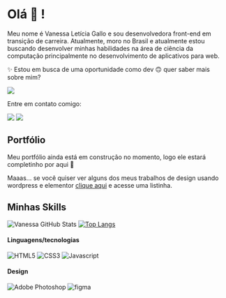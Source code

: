 # Olá 👋 !

Meu nome é Vanessa Letícia Gallo e sou desenvolvedora front-end em transição de carreira. Atualmente, moro no Brasil e atualmente estou buscando desenvolver minhas habilidades na área de ciência da computação principalmente no desenvolvimento de aplicativos para web. 

✨ Estou em busca de uma oportunidade como dev 🙃 quer saber mais sobre mim?

<a href="https://www.linkedin.com/in/vanessa-leticia-gallo-131763174/"><img src="https://img.shields.io/badge/LinkedIn-0077B5?style=for-the-badge&logo=linkedin&logoColor=white"></a> 

Entre em contato comigo:

<a href="mailto:vanessaleticiagallo@gmail.com"><img src="https://img.shields.io/badge/Gmail-D14836?style=for-the-badge&logo=gmail&logoColor=white"></a> 
<a href="https://api.whatsapp.com/send?phone=5516992221259&text=Oi%20vanessa!"><img src="https://img.shields.io/badge/WhatsApp-25D366?style=for-the-badge&logo=whatsapp&logoColor=white"></a> 

## Portfólio

Meu portfólio ainda está em construção no momento, logo ele estará completinho por aqui 🚀

Maaas... se você quiser ver alguns dos meus trabalhos de design usando wordpress e elementor [clique aqui](https://linktr.ee/vgallo) e acesse uma listinha.


## Minhas Skills

![Vanessa GitHub Stats](https://github-readme-stats.vercel.app/api?username=vlgallo&show_icons=true&theme=radical)
[![Top Langs](https://github-readme-stats.vercel.app/api/top-langs/?username=vlgallo&layout=compact)](https://github.com/vlgallo/github-readme-stats)

#### Linguagens/tecnologias
![HTML5](https://img.shields.io/badge/HTML5-E34F26?style=for-the-badge&logo=html5&logoColor=white)
![CSS3](https://img.shields.io/badge/CSS3-1572B6?style=for-the-badge&logo=css3&logoColor=white)
![Javascript](https://img.shields.io/badge/JavaScript-F7DF1E?style=for-the-badge&logo=javascript&logoColor=black)

#### Design
![Adobe Photoshop](https://img.shields.io/badge/adobephotoshop-%2331A8FF.svg?style=for-the-badge&logo=adobephotoshop&logoColor=white)
![figma](https://img.shields.io/badge/figma-%23F24E1E.svg?style=for-the-badge&logo=figma&logoColor=white)
